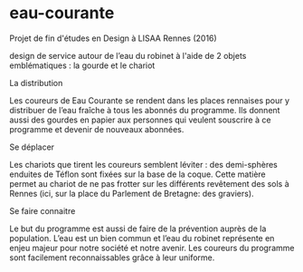 # eau-courante
Projet de fin d'études en Design à LISAA Rennes (2016)

design de service autour de l’eau du robinet à l'aide de 2 objets emblématiques : la gourde et le chariot

La distribution

Les coureurs de Eau Courante se rendent dans les places rennaises  pour y distribuer de l’eau fraîche à tous les abonnés du programme.
Ils donnent aussi des gourdes en papier aux personnes qui veulent souscrire à ce programme et devenir de nouveaux abonnées.

Se déplacer

Les chariots que tirent les coureurs semblent léviter : des demi-sphères enduites de Téflon sont fixées sur la base de la coque.
Cette matière permet au chariot de ne pas frotter sur les différents revêtement des sols à Rennes (ici, sur la place du Parlement de Bretagne: des graviers).

Se faire connaitre 

Le but du programme est aussi de faire de la prévention auprès de la population. L’eau est un bien commun et l’eau du robinet représente en enjeu majeur pour notre société et notre avenir.
Les coureurs du programme sont facilement reconnaissables grâce à leur uniforme.
